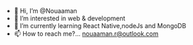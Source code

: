 - 👋 Hi, I’m @Nouaaman
- 👀 I’m interested in web & development
- 🌱 I’m currently learning React Native,nodeJs and MongoDB
- 📫 How to reach me?... nouaaman.r@outlook.com
<!---- 💞️ I’m looking to collaborate on ...--->

<!---
Nouaaman/Nouaaman is a ✨ special ✨ repository because its `README.md` (this file) appears on your GitHub profile.
You can click the Preview link to take a look at your changes.
--->
